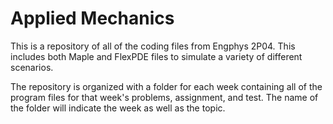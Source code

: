 # Applied Mechanics

This is a repository of all of the coding files from Engphys 2P04. This includes both Maple and FlexPDE files to simulate a variety of different scenarios.
 
The repository is organized with a folder for each week containing all of the program files for that week's problems, assignment, and test. The name of the folder will indicate the week as well as the topic.
